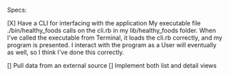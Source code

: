 <!-- Make sure to check each box in your spec.md (replace the space between the square braces with an x) and explain next to each one how you've met the requirement before you submit your project. -->

Specs:

 [X] Have a CLI for interfacing with the application
 My executable file ./bin/healthy_foods calls on the cli.rb in my lib/healthy_foods folder.  When I've called the executable from Terminal, it loads the cli.rb correctly, and my program is presented.  I interact with the program as a User will eventually as well, so I think I've done this correctly.
 
 [] Pull data from an external source
 [] Implement both list and detail views
